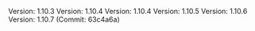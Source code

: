 Version: 1.10.3
Version: 1.10.4
Version: 1.10.4
Version: 1.10.5
Version: 1.10.6
Version: 1.10.7 (Commit: 63c4a6a)
